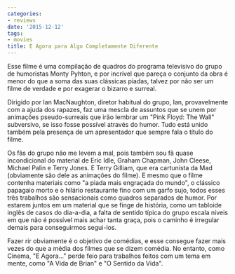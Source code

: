 ```yaml
---
categories:
- reviews
date: '2015-12-12'
tags:
- movies
title: E Agora para Algo Completamente Diferente
---
```


Esse filme é uma compilação de quadros do programa televisivo do grupo de humoristas Monty Pyhton, e por incrível que pareça o conjunto da obra é menor do que a soma das suas clássicas piadas, talvez por não ser um filme de verdade e por exagerar o bizarro e surreal.

Dirigido por Ian MacNaughton, diretor habitual do grupo, Ian, provavelmente com a ajuda dos rapazes, faz uma mescla de assuntos que se unem por animações pseudo-surreais que irão lembrar um "Pink Floyd: The Wall" subversivo, se isso fosse possível através do humor. Tudo está unido também pela presença de um apresentador que sempre fala o título do filme.

Os fãs do grupo não me levem a mal, pois também sou fã quase incondicional do material de Eric Idle, Graham Chapman, John Cleese, Michael Palin e Terry Jones. E Terry Gilliam, que era cartunista da Mad (obviamente são dele as animações do filme). E mesmo que o filme contenha materiais como "a piada mais engraçada do mundo", o clássico papagaio morto e o hilário restaurante fino com um garfo sujo, todos esses três trabalhos são sensacionais como quadros separados de humor. Por estarem juntos em um material que se finge de história, como um tabloide inglês de casos do dia-a-dia, a falta de sentido típica do grupo escala níveis em que não é possível mais achar tanta graça, pois o caminho é irregular demais para conseguirmos segui-los.

Fazer rir obviamente é o objetivo de comédias, e esse consegue fazer mais vezes do que a média dos filmes que se dizem comédia. No entanto, como Cinema, "E Agora..." perde feio para trabalhos feitos com um tema em mente, como "A Vida de Brian" e "O Sentido da Vida".